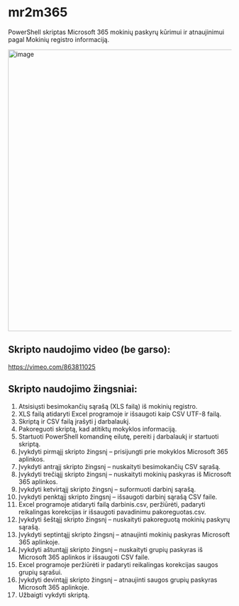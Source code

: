 # mr2m365
PowerShell skriptas Microsoft 365 mokinių paskyrų kūrimui ir atnaujinimui pagal Mokinių registro informaciją.

<img width="635" alt="image" src="https://github.com/SarunasKo/mr2m365/assets/51089218/2e2c58dc-b313-4c47-9a6c-9acc96195e96">

## Skripto naudojimo video (be garso): 
https://vimeo.com/863811025

## Skripto naudojimo žingsniai:
1. Atsisiųsti besimokančių sąrašą (XLS failą) iš mokinių registro.
2. XLS failą atidaryti Excel programoje ir išsaugoti kaip CSV UTF-8 failą.
3. Skriptą ir CSV failą įrašyti į darbalaukį.
4. Pakoreguoti skriptą, kad atitiktų mokyklos informaciją.
5. Startuoti PowerShell komandinę eilutę, pereiti į darbalaukį ir startuoti skriptą.
6. Įvykdyti pirmąjį skripto žingsnį – prisijungti prie mokyklos Microsoft 365 aplinkos.
7. Įvykdyti antrąjį skripto žingsnį – nuskaityti besimokančių CSV sąrašą.
8. Įvykdyti trečiąjį skripto žingsnį – nuskaityti mokinių paskyras iš Microsoft 365 aplinkos.
9. Įvykdyti ketvirtąjį skripto žingsnį – suformuoti darbinį sąrašą.
10. Įvykdyti penktąjį skripto žingsnį – išsaugoti darbinį sąrašą CSV faile.
11. Excel programoje atidaryti failą darbinis.csv, peržiūrėti, padaryti reikalingas korekcijas ir išsaugoti pavadinimu pakoreguotas.csv.
12. Įvykdyti šeštąjį skripto žingsnį – nuskaityti pakoreguotą mokinių paskyrų sąrašą.
13. Įvykdyti septintąjį skripto žingsnį – atnaujinti mokinių paskyras Microsoft 365 aplinkoje.
14. Įvykdyti aštuntąjį skripto žingsnį – nuskaityti grupių paskyras iš Microsoft 365 aplinkos ir išsaugoti CSV faile.
15. Excel programoje peržiūrėti ir padaryti reikalingas korekcijas saugos grupių sąrašui.
16. Įvykdyti devintąjį skripto žingsnį – atnaujinti saugos grupių paskyras Microsoft 365 aplinkoje.
17. Užbaigti vykdyti skriptą.
